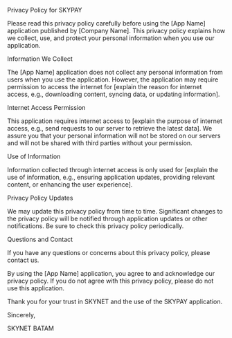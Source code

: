 Privacy Policy for SKYPAY

Please read this privacy policy carefully before using the [App Name] application published by [Company Name]. This privacy policy explains how we collect, use, and protect your personal information when you use our application.

Information We Collect

The [App Name] application does not collect any personal information from users when you use the application. However, the application may require permission to access the internet for [explain the reason for internet access, e.g., downloading content, syncing data, or updating information].

Internet Access Permission

This application requires internet access to [explain the purpose of internet access, e.g., send requests to our server to retrieve the latest data]. We assure you that your personal information will not be stored on our servers and will not be shared with third parties without your permission.

Use of Information

Information collected through internet access is only used for [explain the use of information, e.g., ensuring application updates, providing relevant content, or enhancing the user experience].

Privacy Policy Updates

We may update this privacy policy from time to time. Significant changes to the privacy policy will be notified through application updates or other notifications. Be sure to check this privacy policy periodically.

Questions and Contact

If you have any questions or concerns about this privacy policy, please contact us.

By using the [App Name] application, you agree to and acknowledge our privacy policy. If you do not agree with this privacy policy, please do not use this application.

Thank you for your trust in SKYNET and the use of the SKYPAY application.

Sincerely,

SKYNET BATAM
